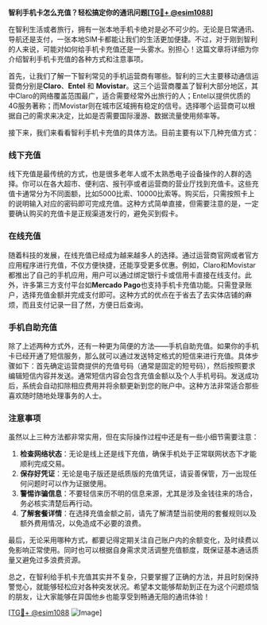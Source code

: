 **智利手机卡怎么充值？轻松搞定你的通讯问题[[TG💪+ @esim1088](https://t.me/s/esim1088)]**

在智利生活或者旅行，拥有一张本地手机卡绝对是必不可少的。无论是日常通讯、导航还是支付，一张本地SIM卡都能让我们的生活更加便捷。不过，对于刚到智利的人来说，可能对如何给手机卡充值还是一头雾水。别担心！这篇文章将详细为你介绍智利手机卡充值的各种方式和注意事项。

首先，让我们了解一下智利常见的手机运营商有哪些。智利的三大主要移动通信运营商分别是**Claro**、**Entel** 和 **Movistar**。这三个运营商覆盖了智利大部分地区，其中Claro的网络覆盖范围最广，适合需要经常外出旅行的人；Entel以提供优质的4G服务著称；而Movistar则在城市区域拥有稳定的信号。选择哪个运营商可以根据自己的需求来决定，比如是否需要国际漫游、数据流量使用频率等。

接下来，我们来看看智利手机卡充值的具体方法。目前主要有以下几种充值方式：

### 线下充值

线下充值是最传统的方式，也是很多老年人或不太熟悉电子设备操作的人群的选择。你可以在各大超市、便利店、报刊亭或者运营商的营业厅找到充值卡。这些充值卡通常分为不同面额，比如5000比索、10000比索等。购买后，只需按照卡上的说明输入对应的密码即可完成充值。这种方式简单直接，但需要注意的是，一定要确认购买的充值卡是正规渠道发行的，避免买到假卡。

### 在线充值

随着科技的发展，在线充值已经成为越来越多人的选择。通过运营商官网或者官方应用程序进行充值，不仅方便快捷，还能享受更多优惠。例如，Claro和Movistar都推出了自己的手机应用，用户可以通过绑定银行卡或信用卡直接在线支付。此外，许多第三方支付平台如**Mercado Pago**也支持手机卡充值功能。只需登录账户，选择充值金额并完成支付即可。这种方式的优点在于省去了去实体店铺的麻烦，而且支付记录一目了然，方便日后查询。

### 手机自助充值

除了上述两种方式外，还有一种更为简便的方法——手机自助充值。如果你的手机卡已经开通了短信服务，那么就可以通过发送特定格式的短信来进行充值。具体步骤如下：首先确定运营商提供的充值号码（通常是固定的短号码），然后按照要求编辑短信内容并发送。通常短信内容会包含充值金额以及个人手机号码。发送成功后，系统会自动扣除相应费用并将余额更新到您的账户中。这种方法非常适合那些喜欢随时随地处理事务的人士。

### 注意事项

虽然以上三种方法都非常实用，但在实际操作过程中还是有一些小细节需要注意：

1. **检查网络状态**：无论是线上还是线下充值，确保手机处于正常联网状态下才能顺利完成交易。
2. **保存好凭证**：无论是电子版还是纸质版的充值凭证，请妥善保管，万一出现任何问题时可以作为证据使用。
3. **警惕诈骗信息**：不要轻信来历不明的信息来源，尤其是涉及金钱往来的场合，务必核实清楚后再行动。
4. **了解套餐详情**：在选择充值金额之前，请先了解清楚当前使用的套餐规则以及额外费用情况，以免造成不必要的浪费。

最后，无论采用哪种方式，都要记得定期关注自己账户内的余额变化，及时续费以免影响正常使用。同时也可以根据自身需求灵活调整充值额度，既保证基本通话质量又避免过多浪费资源。

总之，在智利给手机卡充值其实并不复杂，只要掌握了正确的方法，并且时刻保持警觉心，就能够轻松应对各种突发状况。希望本文能够帮助到正在为这个问题烦恼的朋友，让大家能够在异国他乡也能享受到畅通无阻的通讯体验！

[[TG💪+ @esim1088](https://t.me/s/esim1088) ![Image](https://i.postimg.cc/4NQfJmqS/Snipaste-2025-05-13-00-14-12.png)]